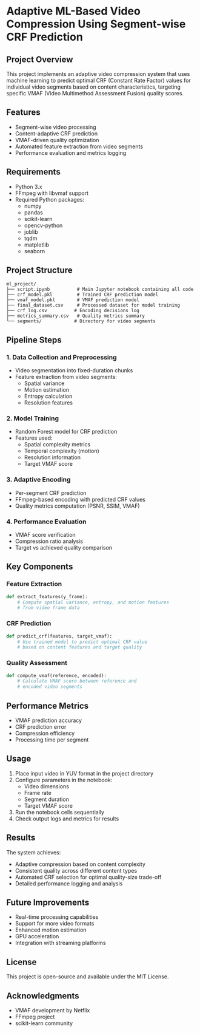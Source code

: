 # Adaptive ML-Based Video Compression Using Segment-wise CRF Prediction

## Project Overview
This project implements an adaptive video compression system that uses machine learning to predict optimal CRF (Constant Rate Factor) values for individual video segments based on content characteristics, targeting specific VMAF (Video Multimethod Assessment Fusion) quality scores.

## Features
- Segment-wise video processing
- Content-adaptive CRF prediction
- VMAF-driven quality optimization
- Automated feature extraction from video segments
- Performance evaluation and metrics logging

## Requirements
- Python 3.x
- FFmpeg with libvmaf support
- Required Python packages:
  - numpy
  - pandas
  - scikit-learn
  - opencv-python
  - joblib
  - tqdm
  - matplotlib
  - seaborn

## Project Structure
```
ml_project/
├── script.ipynb          # Main Jupyter notebook containing all code
├── crf_model.pkl         # Trained CRF prediction model
├── vmaf_model.pkl        # VMAF prediction model
├── final_dataset.csv     # Processed dataset for model training
├── crf_log.csv          # Encoding decisions log
├── metrics_summary.csv   # Quality metrics summary
└── segments/            # Directory for video segments
```

## Pipeline Steps

### 1. Data Collection and Preprocessing
- Video segmentation into fixed-duration chunks
- Feature extraction from video segments:
  - Spatial variance
  - Motion estimation
  - Entropy calculation
  - Resolution features

### 2. Model Training
- Random Forest model for CRF prediction
- Features used:
  - Spatial complexity metrics
  - Temporal complexity (motion)
  - Resolution information
  - Target VMAF score

### 3. Adaptive Encoding
- Per-segment CRF prediction
- FFmpeg-based encoding with predicted CRF values
- Quality metrics computation (PSNR, SSIM, VMAF)

### 4. Performance Evaluation
- VMAF score verification
- Compression ratio analysis
- Target vs achieved quality comparison

## Key Components

### Feature Extraction
```python
def extract_features(y_frame):
    # Compute spatial variance, entropy, and motion features
    # from video frame data
```

### CRF Prediction
```python
def predict_crf(features, target_vmaf):
    # Use trained model to predict optimal CRF value
    # based on content features and target quality
```

### Quality Assessment
```python
def compute_vmaf(reference, encoded):
    # Calculate VMAF score between reference and
    # encoded video segments
```

## Performance Metrics
- VMAF prediction accuracy
- CRF prediction error
- Compression efficiency
- Processing time per segment

## Usage
1. Place input video in YUV format in the project directory
2. Configure parameters in the notebook:
   - Video dimensions
   - Frame rate
   - Segment duration
   - Target VMAF score
3. Run the notebook cells sequentially
4. Check output logs and metrics for results

## Results
The system achieves:
- Adaptive compression based on content complexity
- Consistent quality across different content types
- Automated CRF selection for optimal quality-size trade-off
- Detailed performance logging and analysis

## Future Improvements
- Real-time processing capabilities
- Support for more video formats
- Enhanced motion estimation
- GPU acceleration
- Integration with streaming platforms

## License
This project is open-source and available under the MIT License.

## Acknowledgments
- VMAF development by Netflix
- FFmpeg project
- scikit-learn community
